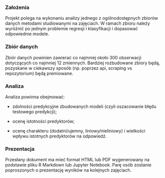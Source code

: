 ### Założenia
Projekt polega na wykonaniu analizy jednego z ogólnodostępnych zbiorów danych metodami studiowanymi na zajęciach.
W ramach zbioru należy wyróżnić po jednym problemie regresji i klasyfikacji i dopasować odpowiednie modele.

### Zbiór danych
Zbiór danych powinien zawierać co najmniej około 300 obserwacji dotyczących co najmniej 12 zmiennych.
Bardziej rozbudowane zbiory będą, pozyskane w ciekawszy sposób (np. poprzez api, scraping vs repozytorium) będą premiowane.

### Analiza
Analiza powinna obejmować:

- zdolności predykcyjne zbudowanych modeli (czyli oszacowanie błędu testowego
predykcji);

- ocenę istotności predyktorów;

- ocenę charakteru (dodatni/ujemny, liniowy/nieliniowy) i wielkości wpływu 
istotnych predyktorów na odpowiedź.

### Prezentacja
Przesłany dokument ma mieć format HTML lub PDF wygenerowany na podstawie pliku R Markdown lub Jupyter Notebook. 
Parę osób zostanie poproszonych o prezentację wyników na kolejnych zajęciach.
